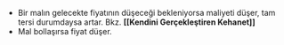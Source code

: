 - Bir malın gelecekte fiyatının düşeceği bekleniyorsa maliyeti düşer, tam tersi durumdaysa artar. Bkz. **[[Kendini Gerçekleştiren Kehanet]]**
- Mal bollaşırsa fiyat düşer.